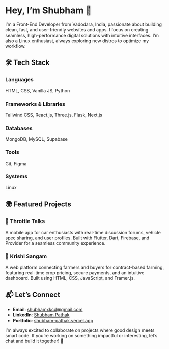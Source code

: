 # Hey, I’m Shubham 👋  
I’m a Front-End Developer from Vadodara, India, passionate about building clean, fast, and user-friendly websites and apps. I focus on creating seamless, high-performance digital solutions with intuitive interfaces. I’m also a Linux enthusiast, always exploring new distros to optimize my workflow.

## 🛠️ Tech Stack

### Languages  
HTML, CSS, Vanilla JS, Python  

### Frameworks & Libraries  
Tailwind CSS, React.js, Three.js, Flask, Next.js

### Databases  
MongoDB, MySQL, Supabase

### Tools  
Git, Figma  

### Systems  
Linux  

## 🌍 Featured Projects

### 🚗 Throttle Talks  
A mobile app for car enthusiasts with real-time discussion forums, vehicle spec sharing, and user profiles. Built with Flutter, Dart, Firebase, and Provider for a seamless community experience.

### 🌾 Krishi Sangam  
A web platform connecting farmers and buyers for contract-based farming, featuring real-time crop pricing, secure payments, and an intuitive dashboard. Built using HTML, CSS, JavaScript, and Framer.js.

## 📬 Let’s Connect  

- **Email**: shubhamxkcd@gmail.com  
- **LinkedIn**: [Shubham Pathak](https://www.linkedin.com/in/shubham-pathak-05366b272/) 
- **Portfolio**: [shubham-pathak.vercel.app](http://shubham-pathak.vercel.app)  

I’m always excited to collaborate on projects where good design meets smart code. If you’re working on something impactful or interesting, let’s chat and build it together! 🌱
